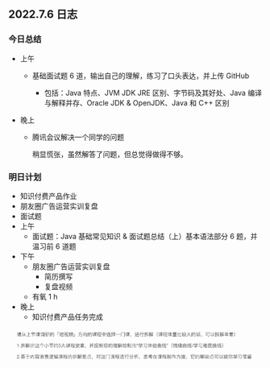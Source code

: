 ## 2022.7.6 日志

### 今日总结

- 上午

  - 基础面试题 6 道，输出自己的理解，练习了口头表达，并上传 GitHub 

    - 包括：Java 特点、JVM JDK JRE 区别、字节码及其好处、Java 编译与解释并存、Oracle JDK & OpenJDK、Java 和 C++ 区别

- 晚上

  - 腾讯会议解决一个同学的问题

    稍显慌张，虽然解答了问题，但总觉得做得不够。

### 明日计划

- 知识付费产品作业
- 朋友圈广告运营实训复盘
- 面试题
- 上午
  - 面试题：Java 基础常见知识 & 面试题总结（上）基本语法部分 6 题，并温习前 6 道题
- 下午
  - 朋友圈广告运营实训复盘
    - 简历撰写
    - 复盘视频
  - 有氧 1 h
- 晚上
  - 知识付费产品任务完成

![task](.\pic\task.png)